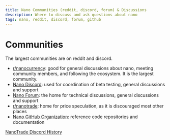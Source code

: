 ```yaml
---
title: Nano Communities (reddit, discord, forum) & Discussions
description: Where to discuss and ask questions about nano
tags: nano, reddit, discord, forum, github
---
```


# Communities

The largest communities are on reddit and discord.

- <a href="https://www.reddit.com/r/nanocurrency/" target="_blank">r/nanocurrency</a>: good for general discussions about nano, meeting community members, and following the ecosystem. It is the largest community.
- <a href="https://chat.nano.org/" target="_blank">Nano Discord</a>: used for coordination of beta testing, general discussions and support
- <a href="https://forum.nano.org/" target="_blank">Nano Forum</a>: the home for technical discussions, general discussions and support
- <a href="https://www.reddit.com/r/nanotrade" target="_blank">r/nanotrade</a>: home for price speculation, as it is discouraged most other places
- <a href="https://github.com/nanocurrency" target="_blank">Nano GitHub Organization</a>: reference code repositories and documentation

[NanoTrade Discord History](/history/community/nano-trade)

